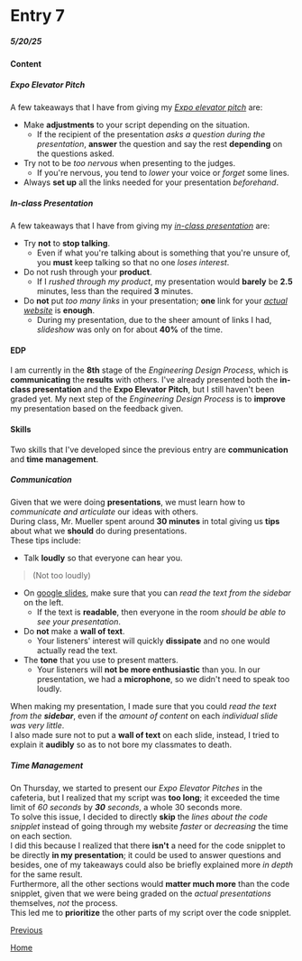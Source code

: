 # Entry 7
##### 5/20/25

#### Content
##### Expo Elevator Pitch
A few takeaways that I have from giving my _[Expo elevator pitch](https://docs.google.com/document/d/1YZMVr6-VMmNUoLb1kXPjf5IWUHTWGV95u97PkYFMHSk/edit?usp=sharing)_ are:  
* Make **adjustments** to your script depending on the situation.
  * If the recipient of the presentation _asks a question during the presentation_, **answer** the question and say the rest **depending** on the questions asked.
* Try not to be _too nervous_ when presenting to the judges.
  * If you're nervous, you tend to _lower_ your voice or _forget_ some lines.
* Always **set up** all the links needed for your presentation _beforehand_.
##### In-class Presentation
A few takeaways that I have from giving my _[in-class presentation](https://docs.google.com/presentation/d/1Wy3WiXNkB_8rEn6tiTTZ2lHe9es2cUCG_L_MTVyOZwY/edit?usp=sharing)_ are:  
* Try **not** to **stop talking**.
  * Even if what you're talking about is something that you're unsure of, you **must** keep talking so that no one _loses interest_.
* Do not rush through your **product**.
  * If I _rushed through my product_, my presentation would **barely** be **2.5** minutes, less than the required **3** minutes.
* Do **not** put _too many links_ in your presentation; **one** link for your _[actual website](https://williaml4292.github.io/sep-10-freedom-project/)_ is **enough**.
  * During my presentation, due to the sheer amount of links I had, _slideshow_ was only on for about **40%** of the time.

#### EDP 
I am currently in the **8th** stage of the _Engineering Design Process_, which is **communicating** the **results** with others. I've already presented both the **in-class presentation** and the **Expo Elevator Pitch**, but I still haven't been graded yet. My next step of the _Engineering Design Process_ is to **improve** my presentation based on the feedback given.

#### Skills
Two skills that I've developed since the previous entry are **communication** and **time management**.  
##### Communication 
Given that we were doing **presentations**, we must learn how to _communicate and articulate_ our ideas with others.  
During class, Mr. Mueller spent around **30 minutes** in total giving us **tips** about what we **should** do during presentations.  
These tips include:  
* Talk **loudly** so that everyone can hear you.
> (Not too loudly)
* On [google slides](https://workspace.google.com/products/slides/), make sure that you can _read the text from the sidebar_ on the left.
  * If the text is **readable**, then everyone in the room _should be able to see your presentation_.
* Do **not** make a **wall of text**.
  * Your listeners' interest will quickly **dissipate** and no one would actually read the text.
* The **tone** that you use to present matters.
  * Your listeners will **not be more enthusiastic** than you.
In our presentation, we had a **microphone**, so we didn't need to speak too loudly.

When making my presentation, I made sure that you could _read the text from the **sidebar**_, even if the _amount of content_ on each _individual slide was very little_.  
I also made sure not to put a **wall of text** on each slide, instead, I tried to explain it **audibly** so as to not bore my classmates to death.
##### Time Management
On Thursday, we started to present our _Expo Elevator Pitches_ in the cafeteria, but I realized that my script was **too long**; it exceeded the time limit of _60 seconds_ by _**30** seconds_, a whole 30 seconds more.  
To solve this issue, I decided to directly **skip** the _lines about the code snipplet_ instead of going through my website _faster_ or _decreasing_ the time on each section.  
I did this because I realized that there **isn't** a need for the code snipplet to be directly **in my presentation**; it could be used to answer questions and besides, one of my takeaways could also be briefly explained more _in depth_ for the same result.  
Furthermore, all the other sections would **matter much more** than the code snipplet, given that we were being graded on the _actual presentations_ themselves, _not_ the process.  
This led me to **prioritize** the other parts of my script over the code snipplet.

[Previous](entry06.md)

[Home](../README.md)



